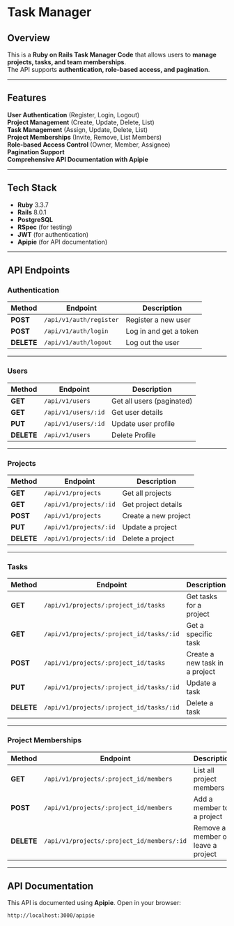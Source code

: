 # **Task Manager**

## **Overview**
This is a **Ruby on Rails Task Manager Code** that allows users to **manage projects, tasks, and team memberships**.  
The API supports **authentication, role-based access, and pagination**.

---

## **Features**
 **User Authentication** (Register, Login, Logout)  
 **Project Management** (Create, Update, Delete, List)  
 **Task Management** (Assign, Update, Delete, List)  
 **Project Memberships** (Invite, Remove, List Members)  
 **Role-based Access Control** (Owner, Member, Assignee)  
 **Pagination Support**  
 **Comprehensive API Documentation with Apipie**

---

## **Tech Stack**
- **Ruby** 3.3.7
- **Rails** 8.0.1
- **PostgreSQL**
- **RSpec** (for testing)
- **JWT** (for authentication)
- **Apipie** (for API documentation)

---

## **API Endpoints**
### **Authentication**
| Method | Endpoint | Description |
|--------|---------|-------------|
| **POST** | `/api/v1/auth/register` | Register a new user |
| **POST** | `/api/v1/auth/login` | Log in and get a token |
| **DELETE** | `/api/v1/auth/logout` | Log out the user |

---

### **Users**
| Method | Endpoint | Description |
|--------|---------|-------------|
| **GET** | `/api/v1/users` | Get all users (paginated) |
| **GET** | `/api/v1/users/:id` | Get user details |
| **PUT** | `/api/v1/users/:id` | Update user profile |
| **DELETE** | `/api/v1/users` | Delete Profile |

---

### **Projects**
| Method | Endpoint | Description |
|--------|---------|-------------|
| **GET** | `/api/v1/projects` | Get all projects |
| **GET** | `/api/v1/projects/:id` | Get project details |
| **POST** | `/api/v1/projects` | Create a new project |
| **PUT** | `/api/v1/projects/:id` | Update a project |
| **DELETE** | `/api/v1/projects/:id` | Delete a project |

---

### **Tasks**
| Method | Endpoint | Description |
|--------|---------|-------------|
| **GET** | `/api/v1/projects/:project_id/tasks` | Get tasks for a project |
| **GET** | `/api/v1/projects/:project_id/tasks/:id` | Get a specific task |
| **POST** | `/api/v1/projects/:project_id/tasks` | Create a new task in a project |
| **PUT** | `/api/v1/projects/:project_id/tasks/:id` | Update a task |
| **DELETE** | `/api/v1/projects/:project_id/tasks/:id` | Delete a task |

---

### **Project Memberships**
| Method | Endpoint | Description |
|--------|---------|-------------|
| **GET** | `/api/v1/projects/:project_id/members` | List all project members |
| **POST** | `/api/v1/projects/:project_id/members` | Add a member to a project |
| **DELETE** | `/api/v1/projects/:project_id/members/:id` | Remove a member or leave a project |

---

## **API Documentation**
This API is documented using **Apipie**.
Open in your browser:
```
http://localhost:3000/apipie
```

